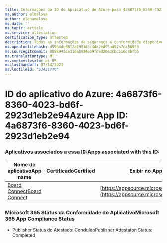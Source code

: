 ```yaml
---
title: Informações da ID do Aplicativo do Azure para 4a6873f6-8360-4023-bd6f-2923d1eb2e94
ms.author: elmalova
author: elenamalova
ms.date: ''
ms.topic: article
ms.service: attestation
certification_type: attested
description: Todas as informações de segurança e conformidade disponíveis para 4a6873f6-8360-4023-bd6f-2923d1eb2e94.
ms.openlocfilehash: d5964de6612a1993d8c4da2ed95ad97a7ca86938
ms.sourcegitcommit: 0098942ce316ab984e09fd9d2063cbc516c8bfb5
ms.translationtype: MT
ms.contentlocale: pt-BR
ms.lasthandoff: 07/14/2021
ms.locfileid: "53421770"
---
```

# <a name="azure-app-id-4a6873f6-8360-4023-bd6f-2923d1eb2e94"></a><span data-ttu-id="97f4e-103">ID do aplicativo do Azure: 4a6873f6-8360-4023-bd6f-2923d1eb2e94</span><span class="sxs-lookup"><span data-stu-id="97f4e-103">Azure App ID: 4a6873f6-8360-4023-bd6f-2923d1eb2e94</span></span>


### <a name="apps-associated-with-this-id"></a><span data-ttu-id="97f4e-104">Aplicativos associados a essa ID:</span><span class="sxs-lookup"><span data-stu-id="97f4e-104">Apps associated with this ID:</span></span>
| <span data-ttu-id="97f4e-105">**Nome do aplicativo**</span><span class="sxs-lookup"><span data-stu-id="97f4e-105">**App name**</span></span> | <span data-ttu-id="97f4e-106">**Certificado**</span><span class="sxs-lookup"><span data-stu-id="97f4e-106">**Certified**</span></span> | <span data-ttu-id="97f4e-107">**Exibir no AppSource**</span><span class="sxs-lookup"><span data-stu-id="97f4e-107">**View in AppSource**</span></span> |
|-|-|-|
| [<span data-ttu-id="97f4e-108">Board Connect</span><span class="sxs-lookup"><span data-stu-id="97f4e-108">Board Connect</span></span>](https://docs.microsoft.com/en-us/microsoft-365-app-certification/forward/WA200001955) |  | [https://appsource.microsoft.com/product/office/WA200001955](https://appsource.microsoft.com/product/office/WA200001955) |

### <a name="microsoft-365-app-compliance-status"></a><span data-ttu-id="97f4e-109">Microsoft 365 Status da Conformidade do Aplicativo</span><span class="sxs-lookup"><span data-stu-id="97f4e-109">Microsoft 365 App Compliance Status</span></span>
- <span data-ttu-id="97f4e-110">Publisher Status do Atestado: Concluído</span><span class="sxs-lookup"><span data-stu-id="97f4e-110">Publisher Attestaton Status: Completed</span></span>
